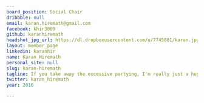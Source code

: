 ```yaml
---
board_position: Social Chair
dribbble: null
email: karan.hiremath@gmail.com
facebook: khir3009
github: karanhiremath
headshot_jpg_url: https://dl.dropboxusercontent.com/u/7745801/karan.jpg
layout: member_page
linkedin: karanhir
name: Karan Hiremath
personal_site: null
slug: karan-hiremath
tagline: If you take away the excessive partying, I'm really just a huge nerd
twitter: karan_hiremath
year: 2016

---
```

